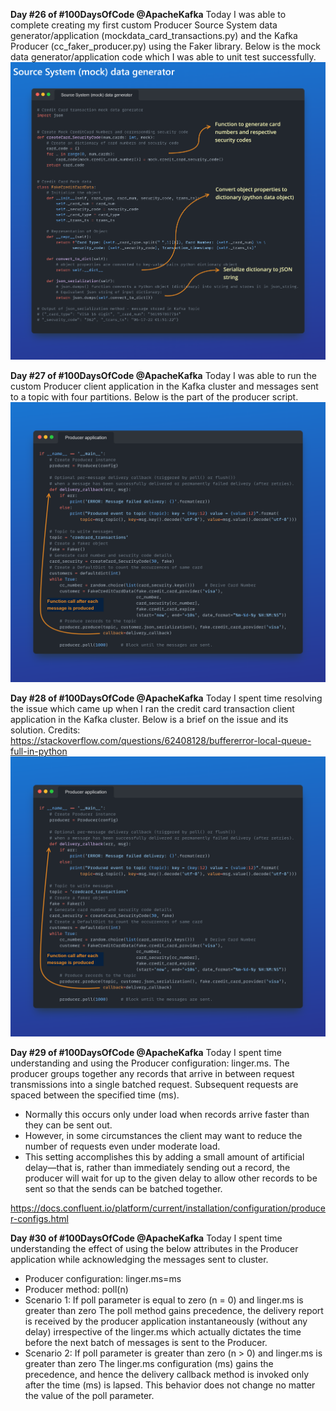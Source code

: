 **Day #26 of #100DaysOfCode @ApacheKafka**
Today I was able to complete creating my first custom Producer Source System data generator/application (mockdata_card_transactions.py) and the Kafka Producer 
(cc_faker_producer.py) using the Faker library. Below is the mock data generator/application code which I was able to unit test successfully.
![Mock Data Generator](Day_26.png)

**Day #27 of #100DaysOfCode @ApacheKafka**
Today I was able to run the custom Producer client application in the Kafka cluster and messages sent to a topic with four partitions. 
Below is the part of the producer script.
![Client Application with Mock Generator](Day_27.png)

**Day #28 of #100DaysOfCode @ApacheKafka**
Today I spent time resolving the issue which came up when I ran the credit card transaction client application in the Kafka cluster. 
Below is a brief on the issue and its solution.
Credits: https://stackoverflow.com/questions/62408128/buffererror-local-queue-full-in-python
![Client Application with Mock Generator](Day_27.png)

**Day #29 of #100DaysOfCode @ApacheKafka**
Today I spent time understanding and using the Producer configuration: linger.ms. 
The producer groups together any records that arrive in between request transmissions into a single batched request. Subsequent requests are spaced between the specified time (ms).
-	Normally this occurs only under load when records arrive faster than they can be sent out. 
-	However, in some circumstances the client may want to reduce the number of requests even under moderate load. 
- This setting accomplishes this by adding a small amount of artificial delay—that is, rather than immediately sending out a record, 
the producer will wait for up to the given delay to allow other records to be sent so that the sends can be batched together.

https://docs.confluent.io/platform/current/installation/configuration/producer-configs.html
 
**Day #30 of #100DaysOfCode @ApacheKafka**
Today I spent time understanding the effect of using the below attributes in the Producer application while acknowledging the messages sent to cluster.
-	Producer configuration: linger.ms=<t>ms
-	Producer method: poll(n)
- Scenario 1: If poll parameter is equal to zero (n = 0) and linger.ms is greater than zero
The poll method gains precedence, the delivery report is received by the producer application instantaneously (without any delay) 
  irrespective of the linger.ms which actually dictates the time before the next batch of messages is sent to the Producer.
- Scenario 2: If poll parameter is greater than zero (n > 0) and linger.ms is greater than zero
The linger.ms configuration (ms) gains the precedence, and hence the delivery callback method is invoked only after the time (ms) is lapsed. 
  This behavior does not change no matter the value of the poll parameter.

